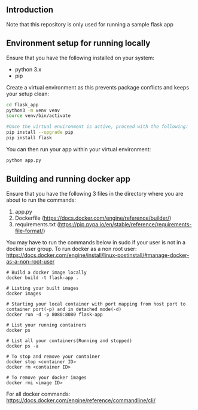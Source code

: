 ## Introduction

Note that this repository is only used for running a sample flask app

## Environment setup for running locally

Ensure that you have the following installed on your system:

- python 3.x
- pip

Create a virtual environment as this prevents package conflicts and keeps your setup clean:

```bash
cd flask_app
python3 -m venv venv
source venv/bin/activate

#Once the virtual environment is active, proceed with the following:
pip install --upgrade pip
pip install flask
```

You can then run your app within your virtual environment:

```bash
python app.py
```

## Building and running docker app

Ensure that you have the following 3 files in the directory where you are about to run the commands:

1) app.py
2) Dockerfile (https://docs.docker.com/engine/reference/builder/)
3) requirements.txt (https://pip.pypa.io/en/stable/reference/requirements-file-format/)

You may have to run the commands below in sudo if your user is not in a docker user group. To run docker as a non root user: https://docs.docker.com/engine/install/linux-postinstall/#manage-docker-as-a-non-root-user

```
# Build a docker image locally 
docker build -t flask-app .

# Listing your built images 
docker images

# Starting your local container with port mapping from host port to container port(-p) and in detached mode(-d)
docker run -d -p 8080:8080 flask-app

# List your running containers
docker ps

# List all your containers(Running and stopped)
docker ps -a

# To stop and remove your container
docker stop <container ID>
docker rm <container ID>

# To remove your docker images
docker rmi <image ID>

```

For all docker commands: https://docs.docker.com/engine/reference/commandline/cli/
